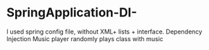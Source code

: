 # SpringApplication-DI-
I used spring config file, without XML+ lists + interface. Dependency Injection
Music player randomly plays class with music
